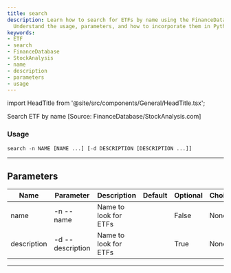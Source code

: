 ```yaml
---
title: search
description: Learn how to search for ETFs by name using the FinanceDatabase or StockAnalysis.com.
  Understand the usage, parameters, and how to incorporate them in Python.
keywords:
- ETF
- search
- FinanceDatabase
- StockAnalysis
- name
- description
- parameters
- usage
---
```


import HeadTitle from '@site/src/components/General/HeadTitle.tsx';

<HeadTitle title="etf /search - Reference | OpenBB Terminal Docs" />

Search ETF by name [Source: FinanceDatabase/StockAnalysis.com]

### Usage

```python wordwrap
search -n NAME [NAME ...] [-d DESCRIPTION [DESCRIPTION ...]]
```

---

## Parameters

| Name | Parameter | Description | Default | Optional | Choices |
| ---- | --------- | ----------- | ------- | -------- | ------- |
| name | -n  --name | Name to look for ETFs |  | False | None |
| description | -d  --description | Name to look for ETFs |  | True | None |

---
